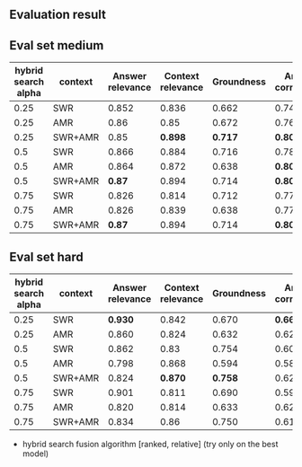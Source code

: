 ## Evaluation result

## Eval set medium
| hybrid search alpha | context | Answer relevance | Context relevance | Groundness | Answer correctness    |
| ------------------- | ------- | ---------------- | ----------------- | ------------ | --------------------- |
| 0.25                | SWR     | 0.852   |   0.836    |        0.662      |0.74
| 0.25                | AMR     |      0.86   |    0.85      | 0.672            | 0.76
| 0.25                 | SWR+AMR     |   0.85    |     **0.898**             | **0.717**          | **0.80**
| 0.5                 | SWR     |      0.866      |    0.884     | 0.716      |0.78
| 0.5                 | AMR     |   0.864      |  0.872               | 0.638             |**0.80**
| 0.5                 | SWR+AMR     |   **0.87**    |     0.894             | 0.714          | **0.80**
| 0.75                | SWR     |     0.826      |    0.814     | 0.712      |0.77
| 0.75                | AMR     |      0.826      |  0.839               | 0.638        |0.77
| 0.75                 | SWR+AMR     |   **0.87**    |     0.894             | 0.714          | **0.80**


## Eval set hard
| hybrid search alpha | context | Answer relevance | Context relevance | Groundness | Answer correctness    |
| ------------------- | ------- | ---------------- | ----------------- | ------------ | --------------------- |
| 0.25                | SWR     |   **0.930**   |  0.842   |   0.670       |**0.660**
| 0.25                | AMR     |   0.860   | 0.824      |  0.632        | 0.620
| 0.5                 | SWR     |   0.862  | 0.83     |    0.754          |0.60
| 0.5                 | AMR     |   0.798   |  0.868      |0.594         |0.580
| 0.5                 | SWR+AMR |   0.824  |     **0.870**      |  **0.758**       |0.620
| 0.75                | SWR     |  0.901   |  0.811   |   0.690       |  0.590
| 0.75                | AMR     |    0.820   | 0.814      |  0.633        | 0.620
| 0.75                 | SWR+AMR |   0.834  |     0.86      |  0.750       |0.610

- hybrid search fusion algorithm [ranked, relative] (try only on the best model)
